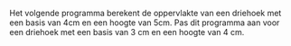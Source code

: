 Het volgende programma berekent de oppervlakte van een driehoek met een basis van 4cm en een hoogte van 5cm.
Pas dit programma aan voor een driehoek met een basis van 3 cm en een hoogte van 4 cm.